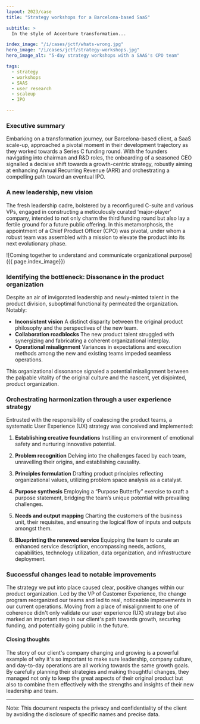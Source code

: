 ```yaml
---
layout: 2023/case
title: "Strategy workshops for a Barcelona-based SaaS"

subtitle: >
  In the style of Accenture transformation...

index_image: "/i/cases/jctf/whats-wrong.jpg"
hero_image: "/i/cases/jctf/strategy-workshops.jpg"
hero_image_alt: "5-day strategy workshops with a SAAS's CPO team"

tags: 
  - strategy
  - workshops
  - SAAS
  - user research
  - scaleup
  - IPO

---
```


### Executive summary 

Embarking on a transformation journey, our Barcelona-based client, a SaaS scale-up, approached a pivotal moment in their development trajectory as they worked towards a Series C funding round. With the founders navigating into chairman and R&D roles, the onboarding of a seasoned CEO signalled a decisive shift towards a growth-centric strategy, robustly aiming at enhancing Annual Recurring Revenue (ARR) and orchestrating a compelling path toward an eventual IPO.

### A new leadership, new vision 

The fresh leadership cadre, bolstered by a reconfigured C-suite and various VPs, engaged in constructing a meticulously curated ‘major-player' company, intended to not only charm the third funding round but also lay a fertile ground for a future public offering. In this metamorphosis, the appointment of a Chief Product Officer (CPO) was pivotal, under whom a robust team was assembled with a mission to elevate the product into its next evolutionary phase.

![Coming together to understand and communicate organizational purpose]({{ page.index_image}})

### Identifying the bottleneck: Dissonance in the product organization 

Despite an air of invigorated leadership and newly-minted talent in the product division, suboptimal functionality permeated the organization. Notably:

- **Inconsistent vision** A distinct disparity between the original product philosophy and the perspectives of the new team.
- **Collaboration roadblocks** The new product talent struggled with synergizing and fabricating a coherent organizational interplay.
- **Operational misalignment** Variances in expectations and execution methods among the new and existing teams impeded seamless operations.

This organizational dissonance signaled a potential misalignment between the palpable vitality of the original culture and the nascent, yet disjointed, product organization.

### Orchestrating harmonization through a user experience strategy 

Entrusted with the responsibility of coalescing the product teams, a systematic User Experience (UX) strategy was conceived and implemented:

1. **Establishing creative foundations** Instilling an environment of emotional safety and nurturing innovative potential.
   
2. **Problem recognition** Delving into the challenges faced by each team, unravelling their origins, and establishing causality.

3. **Principles formulation** Drafting product principles reflecting organizational values, utilizing problem space analysis as a catalyst.

4. **Purpose synthesis** Employing a “Purpose Butterfly” exercise to craft a purpose statement, bridging the team’s unique potential with prevailing challenges.

5. **Needs and output mapping** Charting the customers of the business unit, their requisites, and ensuring the logical flow of inputs and outputs amongst them.

6. **Blueprinting the renewed service** Equipping the team to curate an enhanced service description, encompassing needs, actions, capabilities, technology utilization, data organization, and infrastructure deployment.

### Successful changes lead to notable improvements

The strategy we put into place caused clear, positive changes within our product organization. Led by the VP of Customer Experience, the change program reorganized our teams and led to real, noticeable improvements in our current operations. Moving from a place of misalignment to one of coherence didn't only validate our user experience (UX) strategy but also marked an important step in our client's path towards growth, securing funding, and potentially going public in the future.


#### Closing thoughts

The story of our client's company changing and growing is a powerful example of why it's so important to make sure leadership, company culture, and day-to-day operations are all working towards the same growth goals. By carefully planning their strategies and making thoughtful changes, they managed not only to keep the great aspects of their original product but also to combine them effectively with the strengths and insights of their new leadership and team.

---
Note: This document respects the privacy and confidentiality of the client by avoiding the disclosure of specific names and precise data.

